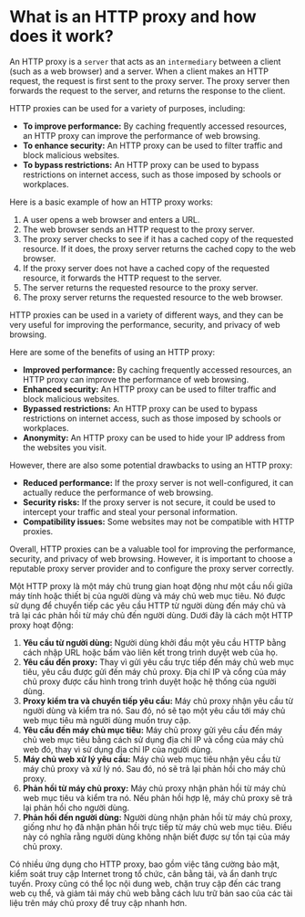 # What is an HTTP proxy and how does it work?

An HTTP proxy is a `server` that acts as an `intermediary` between a client (such as a web browser) and a server. When a client makes an HTTP request, the request is first sent to the proxy server. The proxy server then forwards the request to the server, and returns the response to the client.

HTTP proxies can be used for a variety of purposes, including:

- **To improve performance:** By caching frequently accessed resources, an HTTP proxy can improve the performance of web browsing.
- **To enhance security:** An HTTP proxy can be used to filter traffic and block malicious websites.
- **To bypass restrictions:** An HTTP proxy can be used to bypass restrictions on internet access, such as those imposed by schools or workplaces.

Here is a basic example of how an HTTP proxy works:

1. A user opens a web browser and enters a URL.
2. The web browser sends an HTTP request to the proxy server.
3. The proxy server checks to see if it has a cached copy of the requested resource. If it does, the proxy server returns the cached copy to the web browser.
4. If the proxy server does not have a cached copy of the requested resource, it forwards the HTTP request to the server.
5. The server returns the requested resource to the proxy server.
6. The proxy server returns the requested resource to the web browser.

HTTP proxies can be used in a variety of different ways, and they can be very useful for improving the performance, security, and privacy of web browsing.

Here are some of the benefits of using an HTTP proxy:

- **Improved performance:** By caching frequently accessed resources, an HTTP proxy can improve the performance of web browsing.
- **Enhanced security:** An HTTP proxy can be used to filter traffic and block malicious websites.
- **Bypassed restrictions:** An HTTP proxy can be used to bypass restrictions on internet access, such as those imposed by schools or workplaces.
- **Anonymity:** An HTTP proxy can be used to hide your IP address from the websites you visit.

However, there are also some potential drawbacks to using an HTTP proxy:

- **Reduced performance:** If the proxy server is not well-configured, it can actually reduce the performance of web browsing.
- **Security risks:** If the proxy server is not secure, it could be used to intercept your traffic and steal your personal information.
- **Compatibility issues:** Some websites may not be compatible with HTTP proxies.

Overall, HTTP proxies can be a valuable tool for improving the performance, security, and privacy of web browsing. However, it is important to choose a reputable proxy server provider and to configure the proxy server correctly.

Một HTTP proxy là một máy chủ trung gian hoạt động như một cầu nối giữa máy tính hoặc thiết bị của người dùng và máy chủ web mục tiêu. Nó được sử dụng để chuyển tiếp các yêu cầu HTTP từ người dùng đến máy chủ và trả lại các phản hồi từ máy chủ đến người dùng. Dưới đây là cách một HTTP proxy hoạt động:

1. **Yêu cầu từ người dùng:** Người dùng khởi đầu một yêu cầu HTTP bằng cách nhập URL hoặc bấm vào liên kết trong trình duyệt web của họ.
2. **Yêu cầu đến proxy:** Thay vì gửi yêu cầu trực tiếp đến máy chủ web mục tiêu, yêu cầu được gửi đến máy chủ proxy. Địa chỉ IP và cổng của máy chủ proxy được cấu hình trong trình duyệt hoặc hệ thống của người dùng.
3. **Proxy kiểm tra và chuyển tiếp yêu cầu:** Máy chủ proxy nhận yêu cầu từ người dùng và kiểm tra nó. Sau đó, nó sẽ tạo một yêu cầu tới máy chủ web mục tiêu mà người dùng muốn truy cập.
4. **Yêu cầu đến máy chủ mục tiêu:** Máy chủ proxy gửi yêu cầu đến máy chủ web mục tiêu bằng cách sử dụng địa chỉ IP và cổng của máy chủ web đó, thay vì sử dụng địa chỉ IP của người dùng.
5. **Máy chủ web xử lý yêu cầu:** Máy chủ web mục tiêu nhận yêu cầu từ máy chủ proxy và xử lý nó. Sau đó, nó sẽ trả lại phản hồi cho máy chủ proxy.
6. **Phản hồi từ máy chủ proxy:** Máy chủ proxy nhận phản hồi từ máy chủ web mục tiêu và kiểm tra nó. Nếu phản hồi hợp lệ, máy chủ proxy sẽ trả lại phản hồi cho người dùng.
7. **Phản hồi đến người dùng:** Người dùng nhận phản hồi từ máy chủ proxy, giống như họ đã nhận phản hồi trực tiếp từ máy chủ web mục tiêu. Điều này có nghĩa rằng người dùng không nhận biết được sự tồn tại của máy chủ proxy.

Có nhiều ứng dụng cho HTTP proxy, bao gồm việc tăng cường bảo mật, kiểm soát truy cập Internet trong tổ chức, cân bằng tải, và ẩn danh trực tuyến. Proxy cũng có thể lọc nội dung web, chặn truy cập đến các trang web cụ thể, và giảm tải máy chủ web bằng cách lưu trữ bản sao của các tài liệu trên máy chủ proxy để truy cập nhanh hơn.